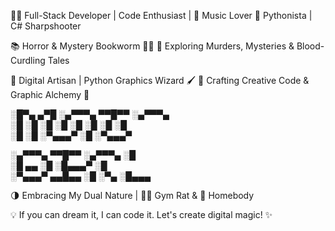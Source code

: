 👨‍💻 Full-Stack Developer | Code Enthusiast | 🎵 Music Lover
🐍 Pythonista | C# Sharpshooter

📚 Horror & Mystery Bookworm 🕵️‍♂️ 
🔪 Exploring Murders, Mysteries & Blood-Curdling Tales

🔲 Digital Artisan | Python Graphics Wizard 🖌️
📐 Crafting Creative Code & Graphic Alchemy
🎨

░█▀▄ ▄▀█ ░▄▀▀▀▄ ▀▀█▀▀ ░▄▀▀▀▄                                                                                                                               
░█ ░█ ░█ ░█  ░█  ░█   ░█  ░█                                                                                                                               
░█    ░█ ░▀▄▄▄▀  ░█   ░▀▄▄▄▀                                                                                                                                                                                                                                                                

░▄▀▀▀▄ ▀▀█▀▀ ░▄▀▀▀▄ ░█                                                                                                                                         
░█ ▄▄   ░█   ░█▄▄▄▀ ░█                                                                                                                                          
░▀▄▄▄▀ ▄▄█▄▄ ░█ ░▀▄ ░█▄▄▄

🌗 Embracing My Dual Nature | 🏋️‍♂️ Gym Rat & 🏡 Homebody

💡 If you can dream it, I can code it. Let's create digital magic! ✨


